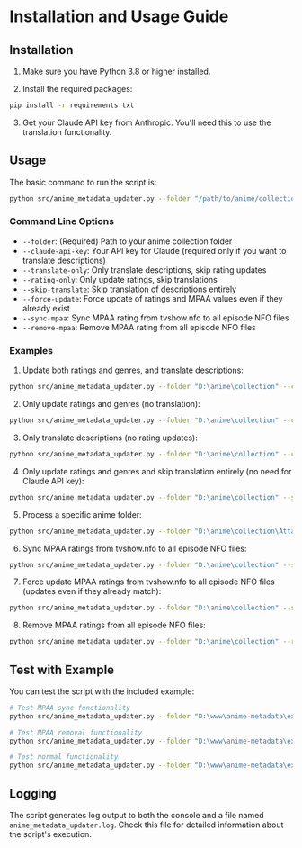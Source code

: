 # Installation and Usage Guide

## Installation

1. Make sure you have Python 3.8 or higher installed.

2. Install the required packages:

```bash
pip install -r requirements.txt
```

3. Get your Claude API key from Anthropic. You'll need this to use the translation functionality.

## Usage

The basic command to run the script is:

```bash
python src/anime_metadata_updater.py --folder "/path/to/anime/collection" --claude-api-key "your-api-key"
```

### Command Line Options

- `--folder`: (Required) Path to your anime collection folder
- `--claude-api-key`: Your API key for Claude (required only if you want to translate descriptions)
- `--translate-only`: Only translate descriptions, skip rating updates
- `--rating-only`: Only update ratings, skip translations
- `--skip-translate`: Skip translation of descriptions entirely
- `--force-update`: Force update of ratings and MPAA values even if they already exist
- `--sync-mpaa`: Sync MPAA rating from tvshow.nfo to all episode NFO files
- `--remove-mpaa`: Remove MPAA rating from all episode NFO files

### Examples

1. Update both ratings and genres, and translate descriptions:

```bash
python src/anime_metadata_updater.py --folder "D:\anime\collection" --claude-api-key "your-api-key"
```

2. Only update ratings and genres (no translation):

```bash
python src/anime_metadata_updater.py --folder "D:\anime\collection" --claude-api-key "your-api-key" --rating-only
```

3. Only translate descriptions (no rating updates):

```bash
python src/anime_metadata_updater.py --folder "D:\anime\collection" --claude-api-key "your-api-key" --translate-only
```

4. Only update ratings and genres and skip translation entirely (no need for Claude API key):

```bash
python src/anime_metadata_updater.py --folder "D:\anime\collection" --skip-translate
```

5. Process a specific anime folder:

```bash
python src/anime_metadata_updater.py --folder "D:\anime\collection\Attack on Titan" --claude-api-key "your-api-key"
```

6. Sync MPAA ratings from tvshow.nfo to all episode NFO files:

```bash
python src/anime_metadata_updater.py --folder "D:\anime\collection" --sync-mpaa
```

7. Force update MPAA ratings from tvshow.nfo to all episode NFO files (updates even if they already match):

```bash
python src/anime_metadata_updater.py --folder "D:\anime\collection" --sync-mpaa --force-update
```

8. Remove MPAA ratings from all episode NFO files:

```bash
python src/anime_metadata_updater.py --folder "D:\anime\collection" --remove-mpaa
```

## Test with Example

You can test the script with the included example:

```bash
# Test MPAA sync functionality
python src/anime_metadata_updater.py --folder "D:\www\anime-metadata\example" --sync-mpaa

# Test MPAA removal functionality
python src/anime_metadata_updater.py --folder "D:\www\anime-metadata\example" --remove-mpaa

# Test normal functionality
python src/anime_metadata_updater.py --folder "D:\www\anime-metadata\example" --claude-api-key "your-api-key"
```

## Logging

The script generates log output to both the console and a file named `anime_metadata_updater.log`. Check this file for detailed information about the script's execution.
